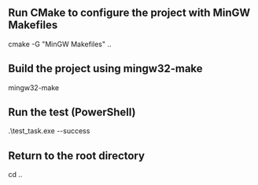 ## Run CMake to configure the project with MinGW Makefiles

cmake -G "MinGW Makefiles" ..

## Build the project using mingw32-make

mingw32-make

## Run the test (PowerShell)

.\test_task.exe --success

## Return to the root directory

cd ..
